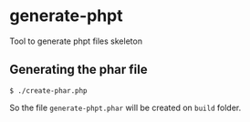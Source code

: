 # generate-phpt

Tool to generate phpt files skeleton


## Generating the phar file


```shell
$ ./create-phar.php
```

So the file `generate-phpt.phar` will be created on `build` folder.
